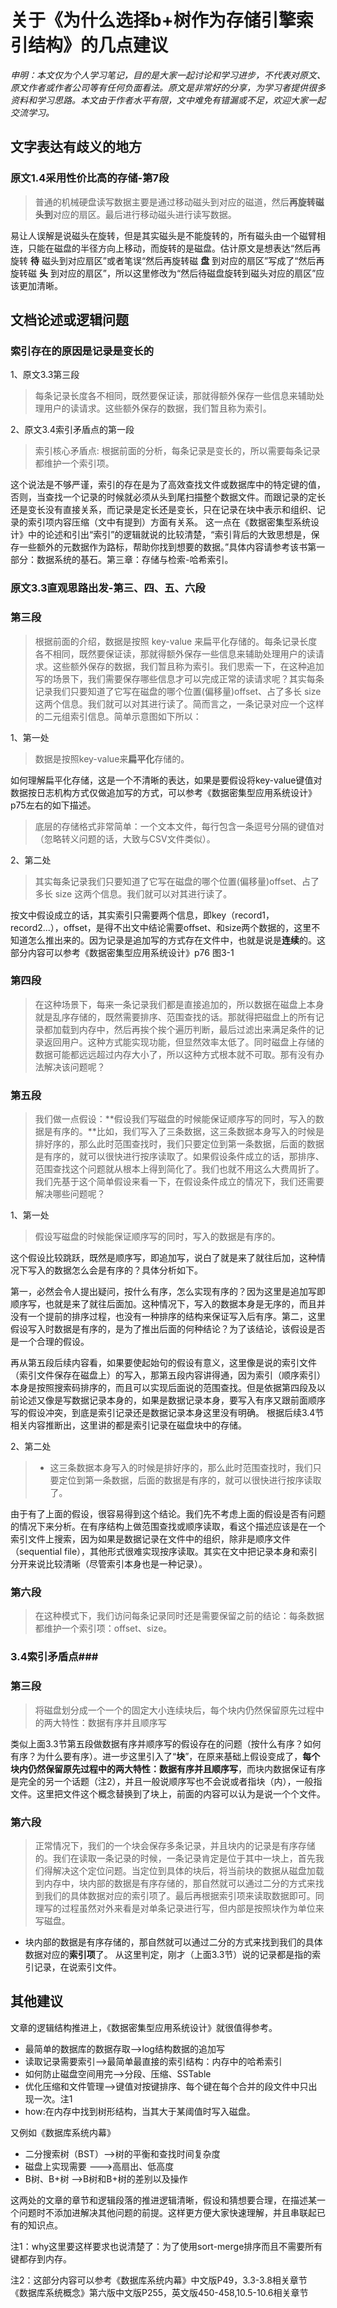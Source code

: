 # 关于《为什么选择b+树作为存储引擎索引结构》的几点建议 #
*申明：本文仅为个人学习笔记，目的是大家一起讨论和学习进步，不代表对原文、原文作者或作者公司等有任何负面看法。原文是非常好的分享，为学习者提供很多资料和学习思路。本文由于作者水平有限，文中难免有错漏或不足，欢迎大家一起交流学习。*

## 文字表达有歧义的地方 ##
### 原文1.4采用性价比高的存储-第7段 ###
> 普通的机械硬盘读写数据主要是通过移动磁头到对应的磁道，然后**再旋转磁头到**对应的扇区。最后进行移动磁头进行读写数据。

易让人误解是说磁头在旋转，但是其实磁头是不能旋转的，所有磁头由一个磁臂相连，只能在磁盘的半径方向上移动，而旋转的是磁盘。估计原文是想表达“然后再旋转 **待** 磁头到对应扇区”或者笔误“然后再旋转磁 **盘** 到对应的扇区”写成了“然后再旋转磁 **头** 到对应的扇区”，所以这里修改为“然后待磁盘旋转到磁头对应的扇区”应该更加清晰。
## 文档论述或逻辑问题 ##
### 索引存在的原因是记录是变长的 ###

1、原文3.3第三段
> 每条记录长度各不相同，既然要保证读，那就得额外保存一些信息来辅助处理用户的读请求。这些额外保存的数据，我们暂且称为索引。

2、原文3.4索引矛盾点的第一段
> 索引核心矛盾点: 根据前面的分析，每条记录是变长的，所以需要每条记录都维护一个索引项。

   这个说法是不够严谨，索引的存在是为了高效查找文件或数据库中的特定键的值，否则，当查找一个记录的时候就必须从头到尾扫描整个数据文件。而跟记录的定长还是变长没有直接关系，而记录是定长还是变长，只在记录在块中表示和组织、记录的索引项内容压缩（文中有提到）方面有关系。
   这一点在《数据密集型系统设计》中的论述和引出“索引”的逻辑就说的比较清楚，“索引背后的大致思想是，保存一些额外的元数据作为路标，帮助你找到想要的数据。”具体内容请参考该书第一部分：数据系统的基石。第三章：存储与检索-哈希索引。

### 原文3.3直观思路出发-第三、四、五、六段 ###

### 第三段 ###
> 根据前面的介绍，数据是按照 key-value 来扁平化存储的。每条记录长度各不相同，既然要保证读，那就得额外保存一些信息来辅助处理用户的读请求。这些额外保存的数据，我们暂且称为索引。我们思索一下，在这种追加写的场景下，我们需要保存哪些信息才可以完成正常的读请求呢？其实每条记录我们只要知道了它写在磁盘的哪个位置(偏移量)offset、占了多长 size 这两个信息。我们就可以对其进行读了。简而言之，一条记录对应一个这样的二元组索引信息。简单示意图如下所以：

1、第一处 
> 数据是按照key-value来**扁平化**存储的。

如何理解扁平化存储，这是一个不清晰的表达，如果是要假设将key-value键值对数据按日志机构方式仅做追加写的方式，可以参考《数据密集型应用系统设计》p75左右的如下描述。
> 底层的存储格式非常简单：一个文本文件，每行包含一条逗号分隔的键值对（忽略转义问题的话，大致与CSV文件类似）。


2、第二处
> 其实每条记录我们只要知道了它写在磁盘的哪个位置(偏移量)offset、占了多长 size 这两个信息。我们就可以对其进行读了。
 
按文中假设成立的话，其实索引只需要两个信息，即key（record1，record2...），offset，是得不出文中结论需要offset、和size两个数据的，这里不知道怎么推出来的。因为记录是追加写的方式存在文件中，也就是说是**连续**的。这部分内容可以参考《数据密集型应用系统设计》p76
图3-1


### 第四段 ###

> 在这种场景下，每来一条记录我们都是直接追加的，所以数据在磁盘上本身就是乱序存储的，既然需要排序、范围查找的话。那就得把磁盘上的所有记录都加载到内存中，然后再挨个挨个遍历判断，最后过滤出来满足条件的记录返回用户。这种方式能实现功能，但显然效率太低了。同时磁盘上存储的数据可能都远远超过内存大小了，所以这种方式根本就不可取。那有没有办法解决该问题呢？

### 第五段 ###

> 我们做一点假设：**假设我们写磁盘的时候能保证顺序写的同时，写入的数据是有序的。**比如，我们写入了三条数据，这三条数据本身写入的时候是排好序的，那么此时范围查找时，我们只要定位到第一条数据，后面的数据是有序的，就可以很快进行按序读取了。如果假设条件成立的话，那排序、范围查找这个问题就从根本上得到简化了。我们也就不用这么大费周折了。我们先基于这个简单假设来看一下，在假设条件成立的情况下，我们还需要解决哪些问题呢？


1、第一处
>  假设写磁盘的时候能保证顺序写的同时，写入的数据是有序的。

这个假设比较跳跃，既然是顺序写，即追加写，说白了就是来了就往后加，这种情况下写入的数据怎么会是有序的？具体分析如下。

第一，必然会令人提出疑问，按什么有序，怎么实现有序的？因为这里是追加写即顺序写，也就是来了就往后面加。这种情况下，写入的数据本身是无序的，而且并没有一个提前的排序过程，也没有一种排序的结构来保证写入后有序。第二，这里假设写入时数据是有序的，是为了推出后面的何种结论？为了该结论，该假设是否是一个合理的假设。

   再从第五段后续内容看，如果要使起始句的假设有意义，这里像是说的索引文件（索引文件保存在磁盘上）的写入，那第五段内容讲得通，因为索引（顺序索引）本身是按照搜索码排序的，而且可以实现后面说的范围查找。但是依据第四段及以前论述又像是写数据记录本身的，如果是数据记录本身，要写入有序又跟前面顺序写的假设冲突，到底是索引记录还是数据记录本身这里没有明确。
   根据后续3.4节相关内容推断出，这里讲的都是索引记录在磁盘块中的存储。

2、第二处
> - 这三条数据本身写入的时候是排好序的，那么此时范围查找时，我们只要定位到第一条数据，后面的数据是有序的，就可以很快进行按序读取了。

由于有了上面的假设，很容易得到这个结论。我们先不考虑上面的假设是否有问题的情况下来分析。在有序结构上做范围查找或顺序读取，看这个描述应该是在一个索引文件上搜索，因为如果是数据记录在文件中的组织，除非是顺序文件（sequential file），其他形式很难实现按序读取。其实在文中把记录本身和索引分开来说比较清晰（尽管索引本身也是一种记录）。


### 第六段 ###

> 在这种模式下，我们访问每条记录同时还是需要保留之前的结论：每条数据都维护一个索引项：offset、size。
 

### 3.4索引矛盾点###
### 第三段 ###
> 将磁盘划分成一个一个的固定大小连续块后，每个块内仍然保留原先过程中的两大特性：数据有序并且顺序写
 
类似上面3.3节第五段做数据有序并顺序写的假设存在的问题（按什么有序？如何有序？为什么要有序）。进一步这里引入了“**块**”，在原来基础上假设变成了，**每个块内仍然保留原先过程中的两大特性：数据有序并且顺序写**，而块内数据保证有序是完全的另一个话题（注2），并且一般说顺序写也不会说或者指块（内），一般指文件。这里把文件这个概念替换到了块上，前面的内容可以认为是说一个个文件。

### 第六段 ###

> 正常情况下，我们的一个块会保存多条记录，并且块内的记录是有序存储的。我们在读取一条记录的时候，一条记录肯定是位于其中一块上，首先我们得解决这个定位问题。当定位到具体的块后，将当前块的数据从磁盘加载到内存中，块内部的数据是有序存储的，那自然就可以通过二分的方式来找到我们的具体数据对应的索引项了。最后再根据索引项来读取数据即可。同理写的过程虽然对外来看是对单条记录进行写，但内部是按照块作为单位来写磁盘。

- 块内部的数据是有序存储的，那自然就可以通过二分的方式来找到我们的具体数据对应的**索引项**了。
  从这里判定，刚才（上面3.3节）说的记录都是指的索引记录，在说索引文件。
## 其他建议 ##
文章的逻辑结构推进上，《数据密集型应用系统设计》就很值得参考。

- 最简单的数据库的数据存取——>log结构数据的追加写
- 读取记录需要索引——>最简单最直接的索引结构：内存中的哈希索引
- 如何防止磁盘空间用完——>分段、压缩、SSTable
- 优化压缩和文件管理——>键值对按键排序、每个键在每个合并的段文件中只出现一次。注1
- how:在内存中找到树形结构，当其大于某阈值时写入磁盘。

又例如《数据库系统内幕》

- 二分搜索树（BST）——>树的平衡和查找时间复杂度
- 磁盘上实现需要 ———>高扇出、低高度
- B树、B+树 ——>B树和B+树的差别以及操作

这两处的文章的章节和逻辑段落的推进逻辑清晰，假设和猜想要合理，在描述某一个问题时不添加进解决其他问题的前提。这样更方便大家快速理解，并且串联起已有的知识点。


注1：why这里要这样要求也说清楚了：为了使用sort-merge排序而且不需要所有键都存到内存。

注2：这部分内容可以参考《数据库系统内幕》中文版P49，3.3-3.8相关章节
《数据库系统概念》第六版中文版P255，英文版450-458,10.5-10.6相关章节